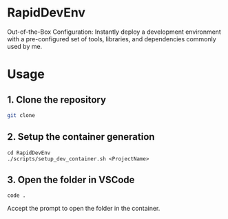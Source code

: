# RapidDevEnv
Out-of-the-Box Configuration: Instantly deploy a development environment with a pre-configured set of tools, libraries, and dependencies commonly used by me.

# Usage
## 1. Clone the repository
```bash
git clone
```
## 2. Setup the container generation
```
cd RapidDevEnv
./scripts/setup_dev_container.sh <ProjectName>
```
## 3. Open the folder in VSCode
```
code .
```
Accept the prompt to open the folder in the container.